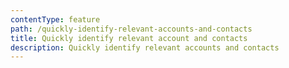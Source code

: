 ```yaml
---
contentType: feature
path: /quickly-identify-relevant-accounts-and-contacts
title: Quickly identify relevant account and contacts
description: Quickly identify relevant accounts and contacts
---
```

